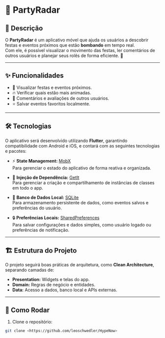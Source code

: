# 🎉 PartyRadar

## 📌 Descrição
O **PartyRadar** é um aplicativo móvel que ajuda os usuários a descobrir festas e eventos próximos que estão **bombando** em tempo real.  
Com ele, é possível visualizar o movimento das festas, ler comentários de outros usuários e planejar seus rolês de forma eficiente. 🚀

---

## ✨ Funcionalidades
- 📍 Visualizar festas e eventos próximos.  
- 🔥 Verificar quais estão mais animadas.  
- 💬 Comentários e avaliações de outros usuários.  
- ⭐ Salvar eventos favoritos localmente.

---

## 🛠 Tecnologias
O aplicativo será desenvolvido utilizando **Flutter**, garantindo compatibilidade com Android e iOS, e contará com as seguintes tecnologias e pacotes:

- ⚡ **State Management:** [MobX](https://pub.dev/packages/mobx)  
  Para gerenciar o estado do aplicativo de forma reativa e organizada.

- 🧩 **Injeção de Dependência:** [GetIt](https://pub.dev/packages/get_it)  
  Para gerenciar a criação e compartilhamento de instâncias de classes em todo o app.

- 💾 **Banco de Dados Local:** [SQLite](https://pub.dev/packages/sqflite)  
  Para armazenamento persistente de dados, como eventos salvos e preferências do usuário.

- 🔒 **Preferências Locais:** [SharedPreferences](https://pub.dev/packages/shared_preferences)  
  Para salvar configurações e dados simples, como usuário logado ou preferências de notificação.

---

## 🏗 Estrutura do Projeto
O projeto seguirá boas práticas de arquitetura, como **Clean Architecture**, separando camadas de:
- **Presentation:** Widgets e telas do app.  
- **Domain:** Regras de negócio e entidades.  
- **Data:** Acesso a dados, banco local e APIs externas.

---

## 🚀 Como Rodar
1. Clone o repositório:  
```bash
git clone <https://github.com/leoschwedler/HypeNow>
